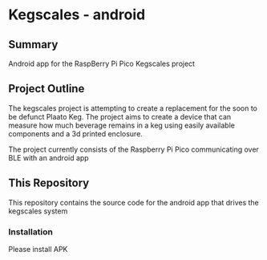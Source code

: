 # Kegscales - android
## Summary
Android app for the RaspBerry Pi Pico Kegscales project

## Project Outline
The kegscales project is attempting to create a replacement for the soon to be defunct Plaato Keg. The project aims to create a device that can measure how much beverage remains in a keg using easily available components and a 3d printed enclosure.

The project currently consists of the Raspberry Pi Pico communicating over BLE with an android app

## This Repository
This repository contains the source code for the android app that drives the kegscales system

### Installation
Please install APK
